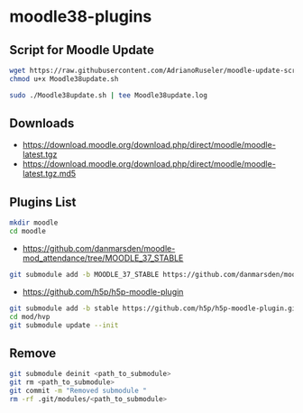 # moodle38-plugins
## Script for Moodle Update
```bash
wget https://raw.githubusercontent.com/AdrianoRuseler/moodle-update-script/master/Moodle38update.sh -O Moodle38update.sh
chmod u+x Moodle38update.sh

sudo ./Moodle38update.sh | tee Moodle38update.log
```
## Downloads
- https://download.moodle.org/download.php/direct/moodle/moodle-latest.tgz
- https://download.moodle.org/download.php/direct/moodle/moodle-latest.tgz.md5

## Plugins List

```bash
mkdir moodle
cd moodle
```

- https://github.com/danmarsden/moodle-mod_attendance/tree/MOODLE_37_STABLE

```bash
git submodule add -b MOODLE_37_STABLE https://github.com/danmarsden/moodle-mod_attendance.git mod/attendance
```

- https://github.com/h5p/h5p-moodle-plugin

```bash
git submodule add -b stable https://github.com/h5p/h5p-moodle-plugin.git mod/hvp
cd mod/hvp
git submodule update --init
```



## Remove
```bash
git submodule deinit <path_to_submodule>
git rm <path_to_submodule>
git commit -m "Removed submodule "
rm -rf .git/modules/<path_to_submodule>
```




